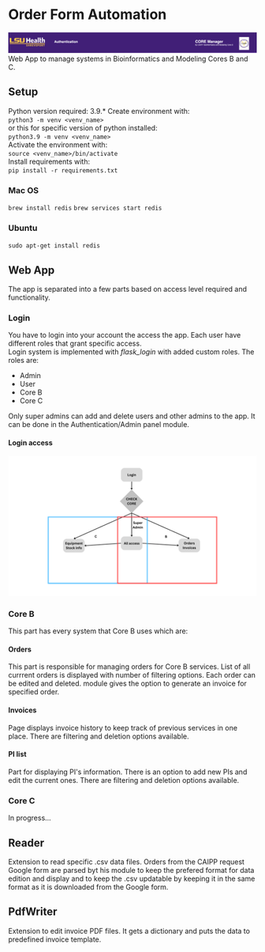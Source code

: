 # Order Form Automation
![Title](docs/title.png)
Web App to manage systems in Bioinformatics and Modeling Cores B and C.

## Setup
Python version required: 3.9.*
Create environment with:    
`python3 -m venv <venv_name>`    
or this for specific version of python installed:    
`python3.9 -m venv <venv_name>`   
Activate the environment with:    
`source <venv_name>/bin/activate`    
Install requirements with:    
`pip install -r requirements.txt`   

### Mac OS
`brew install redis`
`brew services start redis`

### Ubuntu
`sudo apt-get install redis`

## Web App
The app is separated into a few parts based on access level required and functionality.   
### Login
You have to login into your account the access the app. Each user have different roles that grant specific access.   
Login system is implemented with *flask_login* with added custom roles. The roles are:   
- Admin
- User
- Core B
- Core C
   
Only super admins can add and delete users and other admins to the app. It can be done in the Authentication/Admin panel module. 

#### Login access
![App flow](docs/Core_App_entry_flow.png)
   
### Core B
This part has every system that Core B uses which are:   
#### Orders
This part is responsible for managing orders for Core B services. List of all currrent orders is displayed with number of filtering options. Each order can be edited and deleted. module gives the option to generate an invoice for specified order.
#### Invoices
Page displays invoice history to keep track of previous services in one place. There are filtering and deletion options available.
#### PI list
Part for displaying PI's information. There is an option to add new PIs and edit the current ones. There are filtering and deletion options available.
   
### Core C
In progress...

## Reader
Extension to read specific .csv data files. Orders from the CAIPP request Google form are parsed byt his module to keep the prefered format for data edition and display and to keep the .csv updatable by keeping it in the same format as it is downloaded from the Google form.  

## PdfWriter
Extension to edit invoice PDF files. It gets a dictionary and puts the data to predefined invoice template.   